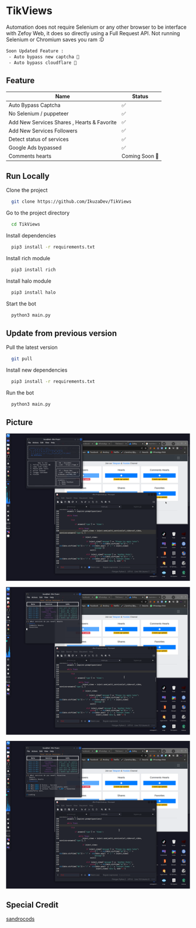 # TikViews

Automation does not require Selenium or any other browser to be interface with Zefoy Web, it does so directly using a Full Request API. Not running Selenium or Chromium saves you ram :D

```
Soon Updated Feature : 
 - Auto bypass new captcha 🚀
 - Auto bypass cloudflare 🚀
```


## Feature

| Name                                        |     Status      |
|---------------------------------------------|-----------------|
| Auto Bypass Captcha                         | ✅              |
| No Selenium / puppeteer                     | ✅              |
| Add New Services Shares , Hearts & Favorite | ✅              |
| Add New Services  Followers                 | ✅              |
| Detect status of services                   | ✅              |
| Google Ads bypassed                         | ✅              |
| Comments hearts                             | Coming Soon 🚀  |


## Run Locally

Clone the project

```bash
  git clone https://github.com/IkuzaDev/TikViews
```

Go to the project directory

```bash
  cd TikViews
```

Install dependencies

```bash
  pip3 install -r requirements.txt
```

Install rich module

```bash
  pip3 install rich
```

Install halo module

```bash
  pip3 install halo
```

Start the bot

```bash
  python3 main.py
```

## Update from previous version

Pull the latest version

```bash
  git pull
```

Install new dependencies

``` bash
  pip3 install -r requirements.txt
```

Run the bot

```bash
  python3 main.py
```

## Picture

<p align="center"> 
<img src="https://github.com/IkuzaDev/TikViews/raw/main/pic/1.png"></img>
</p>

<p align="center"> 
<img src="https://github.com/IkuzaDev/TikViews/raw/main/pic/2.png"></img>
</p>

<p align="center"> 
<img src="https://github.com/IkuzaDev/TikViews/raw/main/pic/3.png"></img>
</p>


## Special Credit

[sandrocods](https://github.com/sandrocods)
